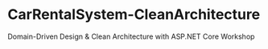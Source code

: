 # CarRentalSystem-CleanArchitecture
Domain-Driven Design &amp; Clean Architecture with ASP.NET Core Workshop

